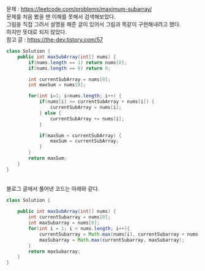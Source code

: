 문제 : https://leetcode.com/problems/maximum-subarray/  
문제를 처음 봤을 땐 이해를 못해서 검색해보았다.  
그림을 직접 그려서 설명을 해준 글이 있어서 
그림과 똑같이 구현해내려고 했다.  
하지만 뜻대로 되지 않았다.  
참고 글 : https://the-dev.tistory.com/57
```java
class Solution {
    public int maxSubArray(int[] nums) {
        if(nums.length == 1) return nums[0];
        if(nums.length == 0) return 0;

        int currentSubArray = nums[0];
        int maxSum = nums[0];

        for(int i=1; i<nums.length; i++) {
            if(nums[i] >= currentSubArray + nums[i]) {
                currentSubArray = nums[i];
            } else {
                currentSubArray += nums[i];
            }

            if(maxSum < currentSubArray) {
                maxSum = currentSubArray;
            }
        }
        return maxSum;
    }
}
```  
<br>
블로그 글에서 풀어낸 코드는 아래와 같다.  

```java
class Solution {
    
    public int maxSubArray(int[] nums) { 
        int currentSubarray = nums[0]; 
        int maxSubarray = nums[0]; 
        for(int i = 1; i < nums.length; i++){ 
            currentSubarray = Math.max(nums[i], currentSubarray + nums[i]); 
            maxSubarray = Math.max(currentSubarray, maxSubarray); 
        } 
        return maxSubarray; 
    }
}
```
